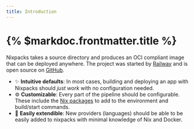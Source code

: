 ```yaml
---
title: Introduction
---
```


# {% $markdoc.frontmatter.title %}

Nixpacks takes a source directory and produces an OCI compliant image that can be deployed anywhere. The project was started by [Railway](https://railway.app) and is open source on [GitHub](https://github.com/railwayapp/nixpacks).

- ✨ **Intuitive defaults**: In most cases, building and deploying an app with Nixpacks should _just work_ with no configuration needed.
- ⚙️ **Customizable**: Every part of the pipeline should be configurable. These include the [Nix packages](https://search.nixos.org/packages) to add to the environment and build/start commands.
- 🚀 **Easily extendible**: New providers (languages) should be able to be easily added to nixpacks with minimal knowledge of Nix and Docker.
